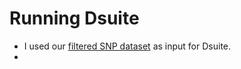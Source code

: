 # Running Dsuite
* I used our [filtered SNP dataset](https://github.com/DevonDeRaad/phil.dicaeum.rad/blob/main/data/filtered.85.vcf.gz) as input for Dsuite.
* 
